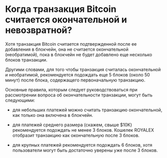 # Когда транзакция Bitcoin считается окончательной и невозвратной?

Хотя транзакция Bitcoin считается подтвержденной после ее добавления в блокчейн, она не считается окончательной (необратимой), пока в блокчейн не будет добавлено еще несколько блоков транзакции.

Другими словами, для того чтобы транзакция считалась окончательной и необратимой, рекомендуется подождать еще 5 блоков (около 50 минут) после блока, содержащего первоначальную транзакцию.

Основные правила, которым следует руководствоваться при рассмотрении вопроса об окончательности транзакции, могут быть следующими:

- для небольших платежей можно считать транзакцию окончательной, как только она включена в блокчейн.

- для платежей среднего размера (скажем, свыше $10K) рекомендуется подождать не менее 3 блоков. Кошелек ROYALEX отобразит транзакцию как окончательную после 3 блоков.

- для крупных платежей рекомендуется подождать 6 блоков, хотя пользователи могут быть достаточно уверены уже после 3 блоков.